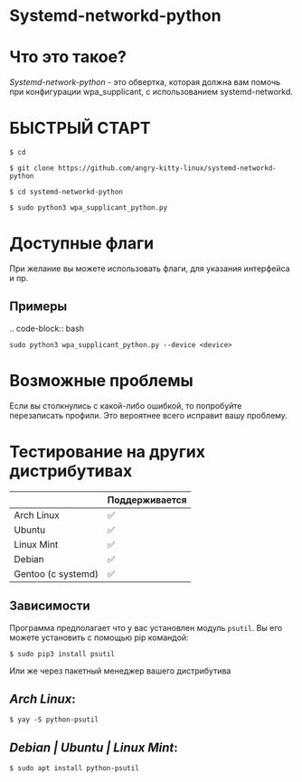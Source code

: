 Systemd-networkd-python
=======================

Что это такое?
=======================
*Systemd-network-python* - это обвертка, которая должна вам помочь при конфигурации wpa_supplicant, с использованием systemd-networkd.

БЫСТРЫЙ СТАРТ
=======================
`$ cd`

`$ git clone https://github.com/angry-kitty-linux/systemd-networkd-python`

`$ cd systemd-networkd-python`

`$ sudo python3 wpa_supplicant_python.py`


Доступные флаги
=======================
При желание вы можете использовать флаги, для указания интерфейса и пр.

Примеры
---

.. code-block:: bash

    sudo python3 wpa_supplicant_python.py --device <device>

Возможные проблемы
=======================

Если вы столкнулись с какой-либо ошибкой, то попробуйте перезаписать профили.
Это вероятнее всего исправит вашу проблему.


Тестирование на других дистрибутивах
=======================

|                            | Поддерживается |
|----------------------------|----------------|
| Arch Linux                 |       ✅       |
| Ubuntu                     |       ✅       |
| Linux Mint                 |       ✅       |
| Debian                     |       ✅       |
| Gentoo (c systemd)         |       ✅       |


Зависимости
---------------------
Программа предполагает что у вас установлен модуль `psutil`. Вы его можете установить
с помощью pip командой:

`$ sudo pip3 install psutil`

Или же через пакетный менеджер вашего дистрибутива

*Arch Linux*:
-
`$ yay -S python-psutil`

*Debian | Ubuntu | Linux Mint*:
-
`$ sudo apt install python-psutil`





